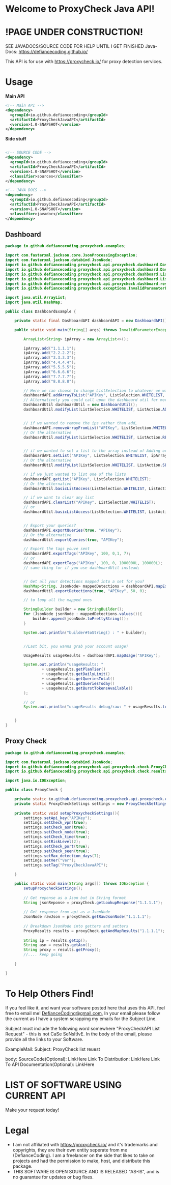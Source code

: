# Welcome to ProxyCheck Java API!

# !PAGE UNDER CONSTRUCTION!
SEE JAVADOCS/SOURCE CODE FOR HELP UNTIL I GET FINISHED
Java-Docs: https://defiancecoding.github.io/


This API is for use with https://proxycheck.io/ for proxy detection services.

# Usage

**Main API**
```xml
<!-- Main API -->
<dependency>
  <groupId>io.github.defiancecoding</groupId>
  <artifactId>ProxyCheckJavaAPI</artifactId>
  <version>1.0-SNAPSHOT</version>
</dependency>

```


**Side stuff** 
```xml

<!-- SOURCE CODE -->
<dependency>
  <groupId>io.github.defiancecoding</groupId>
  <artifactId>ProxyCheckJavaAPI</artifactId>
  <version>1.0-SNAPSHOT</version>
  <classifier>sources</classifier>
</dependency>

<!-- JAVA DOCS -->
<dependency>
  <groupId>io.github.defiancecoding</groupId>
  <artifactId>ProxyCheckJavaAPI</artifactId>
  <version>1.0-SNAPSHOT</version>
  <classifier>javadoc</classifier>
</dependency>
```


## Dashboard

```java
package io.github.defiancecoding.proxycheck.examples;

import com.fasterxml.jackson.core.JsonProcessingException;
import com.fasterxml.jackson.databind.JsonNode;
import io.github.defiancecoding.proxycheck.api.proxycheck.dashboard.DashboardAPI;
import io.github.defiancecoding.proxycheck.api.proxycheck.dashboard.DashboardUtil;
import io.github.defiancecoding.proxycheck.api.proxycheck.dashboard.ListAction;
import io.github.defiancecoding.proxycheck.api.proxycheck.dashboard.ListSelection;
import io.github.defiancecoding.proxycheck.api.proxycheck.dashboard.results.UsageResults;
import io.github.defiancecoding.proxycheck.exceptions.InvalidParameterException;

import java.util.ArrayList;
import java.util.HashMap;

public class DashboardExample {

    private static final DashboardAPI dashboardAPI = new DashboardAPI();

    public static void main(String[] args) throws InvalidParameterException, JsonProcessingException {

        ArrayList<String> ipArray = new ArrayList<>();

        ipArray.add("1.1.1.1");
        ipArray.add("2.2.2.2");
        ipArray.add("3.3.3.3");
        ipArray.add("4.4.4.4");
        ipArray.add("5.5.5.5");
        ipArray.add("6.6.6.6");
        ipArray.add("7.7.7.7");
        ipArray.add("8.8.8.8");

        // Here we can choose to change ListSelection to whatever we want like BLACKLIST, or CORS
        dashboardAPI.addArrayToList("APIKey", ListSelection.WHITELIST, ipArray);
        // Alternatively you could call upon the dashboard util for more raw based calls
        DashboardUtil dashboardUtil = new DashboardUtil();
        dashboardUtil.modifyList(ListSelection.WHITELIST, ListAction.ADD, "APIKey", ipArray);


        // if we wanted to remove the ips rather than add,
        dashboardAPI.removeArrayFromList("APIKey", ListSelection.WHITELIST, ipArray);
        // Or the alternative
        dashboardUtil.modifyList(ListSelection.WHITELIST, ListAction.REMOVE, "APIKey", ipArray);


        // if we wanted to set a list to the array instead of Adding or Removing, we'd
        dashboardAPI.setList("APIKey", ListSelection.WHITELIST, ipArray);
        // Or the alternative
        dashboardUtil.modifyList(ListSelection.WHITELIST, ListAction.SET, "APIKey", ipArray);

        // if we just wanted to list one of the lists
        dashboardAPI.getList("APIKey", ListSelection.WHITELIST);
        // Or the alternative
        dashboardUtil.basicListAccess(ListSelection.WHITELIST, ListAction.LIST, "APIKey");

        // if we want to clear any list
        dashboardAPI.clearList("APIKey", ListSelection.WHITELIST);
        // or
        dashboardUtil.basicListAccess(ListSelection.WHITELIST, ListAction.CLEAR, "APIKey");


        // Export your queries?
        dashboardAPI.exportQueries(true, "APIKey");
        // Or the alternative
        dashboardUtil.exportQueries(true, "APIKey");

        // Export the tags youve sent
        dashboardAPI.exportTags("APIKey", 100, 0,1, 7);
        // or
        dashboardAPI.exportTags("APIKey", 100, 0, 1000000L, 100000L);
        // same thing for if you use dashboardUtil instead;


        // Get all your detections mapped into a set for you?
        HashMap<String, JsonNode> mappedDetections = dashboardAPI.mapExportedQueriesToArray("APIKey");
        dashboardUtil.exportDetections(true, "APIKey", 50, 0);

        // to loop all the mapped ones

        StringBuilder builder = new StringBuilder();
        for (JsonNode jsonNode : mappedDetections.values()){
            builder.append(jsonNode.toPrettyString());
        }

        System.out.println("builder#toString() : " + builder);


        //Last bit, you wanna grab your account usage?

        UsageResults usageResults = dashboardAPI.mapUsage("APIKey");

        System.out.println("usageResults: "
                + usageResults.getPlanTier()
                + usageResults.getDailyLimit()
                + usageResults.getQueriesTotal()
                + usageResults.getQueriesToday()
                + usageResults.getBurstTokensAvailable()
        );

        // or
        System.out.println("usageResults debug/raw: " + usageResults.toString());


    }
}

```




## Proxy Check

```java
package io.github.defiancecoding.proxycheck.examples;

import com.fasterxml.jackson.databind.JsonNode;
import io.github.defiancecoding.proxycheck.api.proxycheck.check.ProxyCheckSettings;
import io.github.defiancecoding.proxycheck.api.proxycheck.check.results.ProxyResults;

import java.io.IOException;

public class ProxyCheck {

    private static io.github.defiancecoding.proxycheck.api.proxycheck.check.ProxyCheck proxyCheck = new io.github.defiancecoding.proxycheck.api.proxycheck.check.ProxyCheck();
    private static ProxyCheckSettings settings = new ProxyCheckSettings();
    
    private static void setupProxycheckSettings(){
        settings.setApi_key("APIKey");
        settings.setCheck_vpn(true);
        settings.setCheck_asn(true);
        settings.setCheck_node(true);
        settings.setCheck_time(true);
        settings.setRiskLevel(2);
        settings.setCheck_port(true);
        settings.setCheck_seen(true);
        settings.setMax_detection_days(7);
        settings.setVer("Ver");
        settings.setTag("ProxyCheckJavaAPI");

    }

    public static void main(String args[]) throws IOException {
        setupProxycheckSettings();
        
        // Get reponse as a Json but in String format
        String jsonReponse = proxyCheck.getLookupResponse("1.1.1.1");
        
        // Get response from api as a JsonNode
        JsonNode rawJson = proxyCheck.getRawJsonNode("1.1.1.1");
        
        // Breakdown JsonNode into getters and setters
        ProxyResults results = proxyCheck.getAndMapResults("1.1.1.1");
        
        String ip = results.getIp();
        String asn = results.getAsn();
        String proxy = results.getProxy();
        //.... keep going
        
    }

}

```


# To Help Others Find!

If you feel like it, and want your software posted here that uses this API, feel free to email me!
DefianceCoding@gmail.com, In your email please follow the current as I have a system scrapping my emails for the Subject Line.

Subject must include the following word somewhere "ProxyCheckAPI List Request" - this is not CaSe SeNsItIvE.
In the body of the email, please provide all the links to your Software.

ExampleMail: 
Subject: ProxyCheck list reuest

body: 
SourceCode(Optional): LinkHere
Link To Distribution: LinkHere
Link To API Documentation(Optional): LinkHere



# LIST OF SOFTWARE USING CURRENT API

Make your request today!

# Legal
- I am not affiliated with https://proxycheck.io/ and it's trademarks and copyrights, they are their own entity seperate from me (DefianceCoding). I am a freelancer on the side that likes to take on projects and had the permission to make, host, and distribute this package.
- THIS SOFTWARE IS OPEN SOURCE AND IS RELEASED "AS-IS", and is no guarantee for updates or bug fixes.
